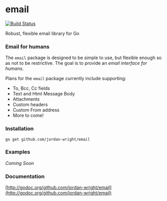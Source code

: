 email
=====

[![Build Status](https://travis-ci.org/jordan-wright/email.png?branch=master)](https://travis-ci.org/jordan-wright/email)

Robust, flexible email library for Go

### Email for humans
The ```email``` package is designed to be simple to use, but flexible enough so as not to be restrictive. The goal is to provide an *email interface for humans*.

Plans for the ```email``` package currently include supporting:
*  To, Bcc, Cc fields
*  Text and Html Message Body
*  Attachments
*  Custom headers
*  Custom From address
*  More to come!

### Installation
```go get github.com/jordan-wright/email```

### Examples
*Coming Soon*

### Documentation
[http://godoc.org/github.com/jordan-wright/email](http://godoc.org/github.com/jordan-wright/email)
